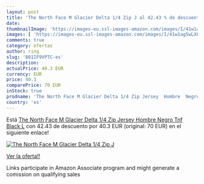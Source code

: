 ```yaml
---
layout: post
title: 'The North Face M Glacier Delta 1/4 Zip J al 42.43 % de descuento'
date: 
thumbnailImage: 'https://images-eu.ssl-images-amazon.com/images/I/41w1ag5wLXL._SL200_.jpg'
images: [ 'https://images-eu.ssl-images-amazon.com/images/I/41w1ag5wLXL._SL200_.jpg' ]
comments: true
category: ofertas
author: ring
slug: 'B01IF9VPTC-es'
description:
actualPrice: 40.3 EUR
currency: EUR
price: 40.3
comparePrice: 70 EUR
inStock: true
prodname: 'The North Face M Glacier Delta 1/4 Zip Jersey  Hombre  Negro  Tnf Black   L'
country: 'es'
---
```


Está [The North Face M Glacier Delta 1/4 Zip Jersey  Hombre  Negro  Tnf Black   L](https://www.amazon.es/dp/B01IF9VPTC/?tag=tolees-21) con 42.43 de descuento por 40.3 EUR (original: 70 EUR) en el siguiente enlace!

[![The North Face M Glacier Delta 1/4 Zip J](https://images-eu.ssl-images-amazon.com/images/I/41w1ag5wLXL._SL200_.jpg)](https://www.amazon.es/dp/B01IF9VPTC/?tag=tolees-21)

[Ver la oferta!!](https://www.amazon.es/dp/B01IF9VPTC/?tag=tolees-21)

Links participate in Amazon Associate program and might generate a comission on qualifying sales



